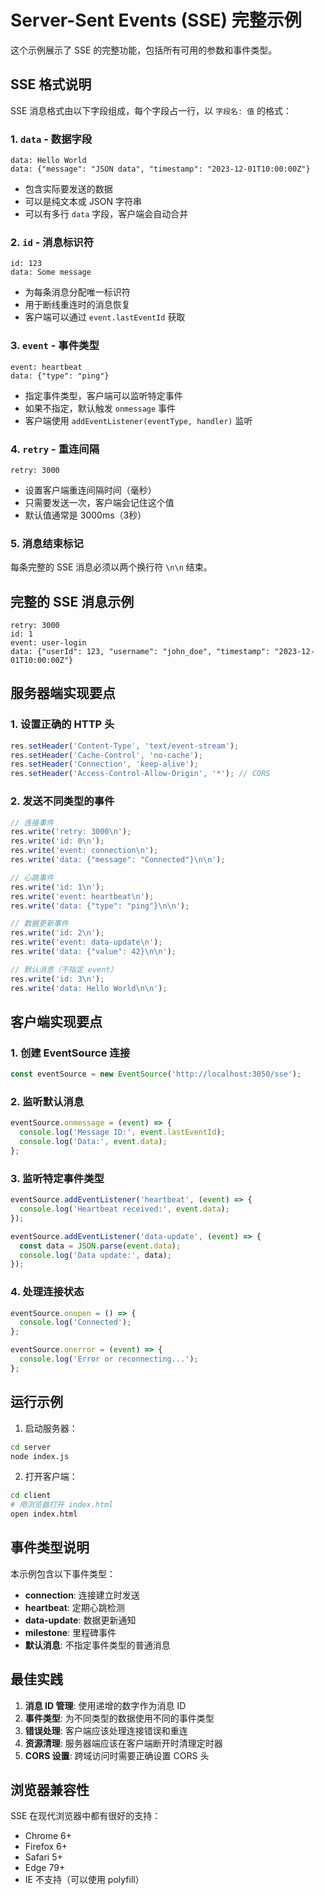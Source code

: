 # Server-Sent Events (SSE) 完整示例

这个示例展示了 SSE 的完整功能，包括所有可用的参数和事件类型。

## SSE 格式说明

SSE 消息格式由以下字段组成，每个字段占一行，以 `字段名: 值` 的格式：

### 1. `data` - 数据字段
```
data: Hello World
data: {"message": "JSON data", "timestamp": "2023-12-01T10:00:00Z"}
```
- 包含实际要发送的数据
- 可以是纯文本或 JSON 字符串
- 可以有多行 `data` 字段，客户端会自动合并

### 2. `id` - 消息标识符
```
id: 123
data: Some message
```
- 为每条消息分配唯一标识符
- 用于断线重连时的消息恢复
- 客户端可以通过 `event.lastEventId` 获取

### 3. `event` - 事件类型
```
event: heartbeat
data: {"type": "ping"}
```
- 指定事件类型，客户端可以监听特定事件
- 如果不指定，默认触发 `onmessage` 事件
- 客户端使用 `addEventListener(eventType, handler)` 监听

### 4. `retry` - 重连间隔
```
retry: 3000
```
- 设置客户端重连间隔时间（毫秒）
- 只需要发送一次，客户端会记住这个值
- 默认值通常是 3000ms（3秒）

### 5. 消息结束标记
每条完整的 SSE 消息必须以两个换行符 `\n\n` 结束。

## 完整的 SSE 消息示例

```
retry: 3000
id: 1
event: user-login
data: {"userId": 123, "username": "john_doe", "timestamp": "2023-12-01T10:00:00Z"}

```

## 服务器端实现要点

### 1. 设置正确的 HTTP 头
```javascript
res.setHeader('Content-Type', 'text/event-stream');
res.setHeader('Cache-Control', 'no-cache');
res.setHeader('Connection', 'keep-alive');
res.setHeader('Access-Control-Allow-Origin', '*'); // CORS
```

### 2. 发送不同类型的事件
```javascript
// 连接事件
res.write('retry: 3000\n');
res.write('id: 0\n');
res.write('event: connection\n');
res.write('data: {"message": "Connected"}\n\n');

// 心跳事件
res.write('id: 1\n');
res.write('event: heartbeat\n');
res.write('data: {"type": "ping"}\n\n');

// 数据更新事件
res.write('id: 2\n');
res.write('event: data-update\n');
res.write('data: {"value": 42}\n\n');

// 默认消息（不指定 event）
res.write('id: 3\n');
res.write('data: Hello World\n\n');
```

## 客户端实现要点

### 1. 创建 EventSource 连接
```javascript
const eventSource = new EventSource('http://localhost:3050/sse');
```

### 2. 监听默认消息
```javascript
eventSource.onmessage = (event) => {
  console.log('Message ID:', event.lastEventId);
  console.log('Data:', event.data);
};
```

### 3. 监听特定事件类型
```javascript
eventSource.addEventListener('heartbeat', (event) => {
  console.log('Heartbeat received:', event.data);
});

eventSource.addEventListener('data-update', (event) => {
  const data = JSON.parse(event.data);
  console.log('Data update:', data);
});
```

### 4. 处理连接状态
```javascript
eventSource.onopen = () => {
  console.log('Connected');
};

eventSource.onerror = (event) => {
  console.log('Error or reconnecting...');
};
```

## 运行示例

1. 启动服务器：
```bash
cd server
node index.js
```

2. 打开客户端：
```bash
cd client
# 用浏览器打开 index.html
open index.html
```

## 事件类型说明

本示例包含以下事件类型：

- **connection**: 连接建立时发送
- **heartbeat**: 定期心跳检测
- **data-update**: 数据更新通知
- **milestone**: 里程碑事件
- **默认消息**: 不指定事件类型的普通消息

## 最佳实践

1. **消息 ID 管理**: 使用递增的数字作为消息 ID
2. **事件类型**: 为不同类型的数据使用不同的事件类型
3. **错误处理**: 客户端应该处理连接错误和重连
4. **资源清理**: 服务器端应该在客户端断开时清理定时器
5. **CORS 设置**: 跨域访问时需要正确设置 CORS 头

## 浏览器兼容性

SSE 在现代浏览器中都有很好的支持：
- Chrome 6+
- Firefox 6+
- Safari 5+
- Edge 79+
- IE 不支持（可以使用 polyfill） 